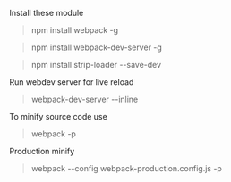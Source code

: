 Install these module
>npm install webpack -g

>npm install webpack-dev-server -g

>npm install strip-loader --save-dev

Run webdev server for live reload
>webpack-dev-server --inline

To minify source code use
>webpack -p

Production minify
>webpack --config webpack-production.config.js -p